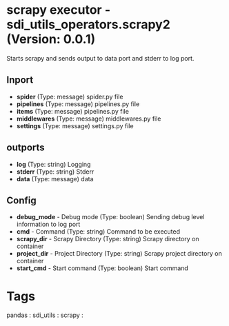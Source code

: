 # scrapy executor - sdi_utils_operators.scrapy2 (Version: 0.0.1)

Starts scrapy and sends output to data port and stderr to log port.

## Inport

* **spider** (Type: message) spider.py file
* **pipelines** (Type: message) pipelines.py file
* **items** (Type: message) pipelines.py file
* **middlewares** (Type: message) middlewares.py file
* **settings** (Type: message) settings.py file

## outports

* **log** (Type: string) Logging
* **stderr** (Type: string) Stderr
* **data** (Type: message) data

## Config

* **debug_mode** - Debug mode (Type: boolean) Sending debug level information to log port
* **cmd** - Command (Type: string) Command to be executed
* **scrapy_dir** - Scrapy Directory (Type: string) Scrapy directory on container
* **project_dir** - Project Directory (Type: string) Scrapy project directory on container
* **start_cmd** - Start command (Type: boolean) Start command


# Tags
pandas : sdi_utils : scrapy : 

